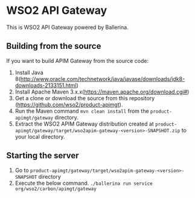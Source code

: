 # WSO2 API Gateway

This is WSO2 API Gateway powered by Ballerina. 


## Building from the source

If you want to build APIM Gateway from the source code:

1. Install Java 8(http://www.oracle.com/technetwork/java/javase/downloads/jdk8-downloads-2133151.html)
1. Install Apache Maven 3.x.x(https://maven.apache.org/download.cgi#)
1. Get a clone or download the source from this repository (https://github.com/wso2/product-apimgt).
1. Run the Maven command ``mvn clean install`` from the ``product-apimgt/gateway`` directory.
1. Extract the WSO2 APIM Gateway distribution created at `product-apimgt/gateway/target/wso2apim-gateway-<version>-SNAPSHOT.zip` to your local directory.

## Starting the server

1. Go to `product-apimgt/gateway/target/wso2apim-gateway-<version>-SNAPSHOT` directory
1. Execute the below command.
``./ballerina run service org/wso2/carbon/apimgt/gateway``

